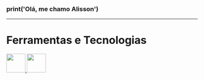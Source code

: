  ### print('Olá, me chamo Alisson')
 <hr>
<h1>Ferramentas e Tecnologias</h1>

<img src="https://cdn.jsdelivr.net/gh/devicons/devicon/icons/python/python-original.svg" width="50" height="50"/>,<img src="https://cdn.jsdelivr.net/gh/devicons/devicon/icons/pycharm/pycharm-original.svg" width="50" height="50"/>
          
          
          
